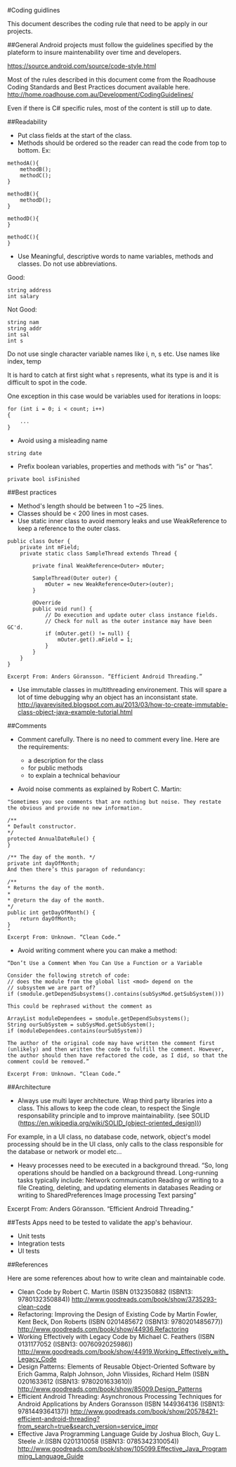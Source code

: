 #Coding guidlines

This document describes the coding rule that need to be apply in our projects.

##General
Android projects must follow the guidelines specified by the plateform to insure maintenability over time and developers.

https://source.android.com/source/code-style.html

Most of the rules described in this document come from the Roadhouse Coding Standards and Best Practices document available here.
http://home.roadhouse.com.au/Development/CodingGuidelines/

Even if there is C# specific rules, most of the content is still up to date.

##Readability

- Put class fields at the start of the class.
- Methods should be ordered so the reader can read the code from top to bottom.
Ex:
```
methodA(){
    methodB();
    methodC();
}

methodB(){
    methodD();
}

methodD(){
}

methodC(){
}
```


- Use Meaningful, descriptive words to name variables, methods and classes. Do not use abbreviations.

Good:
```
string address
int salary 
```
Not Good:
```
string nam
string addr
int sal
int s
```


Do not use single character variable names like i, n, s etc. Use names like index, temp 

It is hard to catch at first sight what `s` represents, what its type is and it is difficult to spot in the code.

One exception in this case would be variables used for iterations in loops: 

```
for (int i = 0; i < count; i++)
{
    ...
}
```

  
- Avoid using a misleading name
```
string date
```

- Prefix boolean variables, properties and methods with “is” or “has”.
```
private bool isFinished
```

##Best practices

- Method's length should be between 1 to ~25 lines.
- Classes should be < 200 lines in most cases.
- Use static inner class to avoid memory leaks and use WeakReference to keep a reference to the outer class.
```
public class Outer {
    private int mField;
    private static class SampleThread extends Thread {

        private final WeakReference<Outer> mOuter;

        SampleThread(Outer outer) {
            mOuter = new WeakReference<Outer>(outer);
        }

        @Override
        public void run() {
            // Do execution and update outer class instance fields.
            // Check for null as the outer instance may have been GC'd.
            if (mOuter.get() != null) {
                mOuter.get().mField = 1;
            }
        }
    }
}

Excerpt From: Anders Göransson. “Efficient Android Threading.” 
```

- Use immutable classes in multithreading environement.
This will spare a lot of time debugging why an object has an inconsistant state.
http://javarevisited.blogspot.com.au/2013/03/how-to-create-immutable-class-object-java-example-tutorial.html

##Comments
- Comment carefully. There is no need to comment every line.
Here are the requirements:
    + a description for the class
    + for public methods
    + to explain a technical behaviour

- Avoid noise comments as explained by Robert C. Martin:
```
"Sometimes you see comments that are nothing but noise. They restate the obvious and provide no new information.

/**
* Default constructor.
*/
protected AnnualDateRule() {
}

/** The day of the month. */
private int dayOfMonth;
And then there’s this paragon of redundancy:

/**
* Returns the day of the month.
*
* @return the day of the month.
*/
public int getDayOfMonth() {
    return dayOfMonth;
}
"
Excerpt From: Unknown. “Clean Code.”  
```

- Avoid writing comment where you can make a method:
```
“Don’t Use a Comment When You Can Use a Function or a Variable

Consider the following stretch of code:
// does the module from the global list <mod> depend on the
// subsystem we are part of?
if (smodule.getDependSubsystems().contains(subSysMod.getSubSystem()))

This could be rephrased without the comment as

ArrayList moduleDependees = smodule.getDependSubsystems();
String ourSubSystem = subSysMod.getSubSystem();
if (moduleDependees.contains(ourSubSystem))

The author of the original code may have written the comment first (unlikely) and then written the code to fulfill the comment. However, the author should then have refactored the code, as I did, so that the comment could be removed.”

Excerpt From: Unknown. “Clean Code.”
```


##Architecture
- Always use multi layer architecture. 
Wrap third party libraries into a class. This allows to keep the code clean, to respect the Single responsability principle and to improve maintainability. (see SOLID (https://en.wikipedia.org/wiki/SOLID_(object-oriented_design)))

For example, in a UI class, no database code, network, object's model processing should be in the UI class, only calls to the class responsible for the database or network or model etc...

- Heavy processes need to be executed in a background thread.
“So, long operations should be handled on a background thread. Long-running tasks typically include:
Network communication
Reading or writing to a file
Creating, deleting, and updating elements in databases
Reading or writing to SharedPreferences
Image processing
Text parsing”

Excerpt From: Anders Göransson. “Efficient Android Threading.” 

##Tests
Apps need to be tested to validate the app's behaviour.
- Unit tests
- Integration tests
- UI tests

##References

Here are some references about how to write clean and maintainable code.

- Clean Code by Robert C. Martin (ISBN 0132350882 (ISBN13: 9780132350884)) http://www.goodreads.com/book/show/3735293-clean-code
- Refactoring: Improving the Design of Existing Code by Martin Fowler, Kent Beck, Don Roberts (ISBN 0201485672 (ISBN13: 9780201485677)) http://www.goodreads.com/book/show/44936.Refactoring
- Working Effectively with Legacy Code by Michael C. Feathers (ISBN 0131177052 (ISBN13: 0076092025986)) http://www.goodreads.com/book/show/44919.Working_Effectively_with_Legacy_Code
- Design Patterns: Elements of Reusable Object-Oriented Software by Erich Gamma, Ralph Johnson, John Vlissides, Richard Helm (ISBN 0201633612 (ISBN13: 9780201633610)) http://www.goodreads.com/book/show/85009.Design_Patterns
- Efficient Android Threading: Asynchronous Processing Techniques for Android Applications by Anders Goransson (ISBN 1449364136 (ISBN13: 9781449364137)) http://www.goodreads.com/book/show/20578421-efficient-android-threading?from_search=true&search_version=service_impr
- Effective Java Programming Language Guide by Joshua Bloch, Guy L. Steele Jr.(ISBN 0201310058 (ISBN13: 0785342310054)) http://www.goodreads.com/book/show/105099.Effective_Java_Programming_Language_Guide

